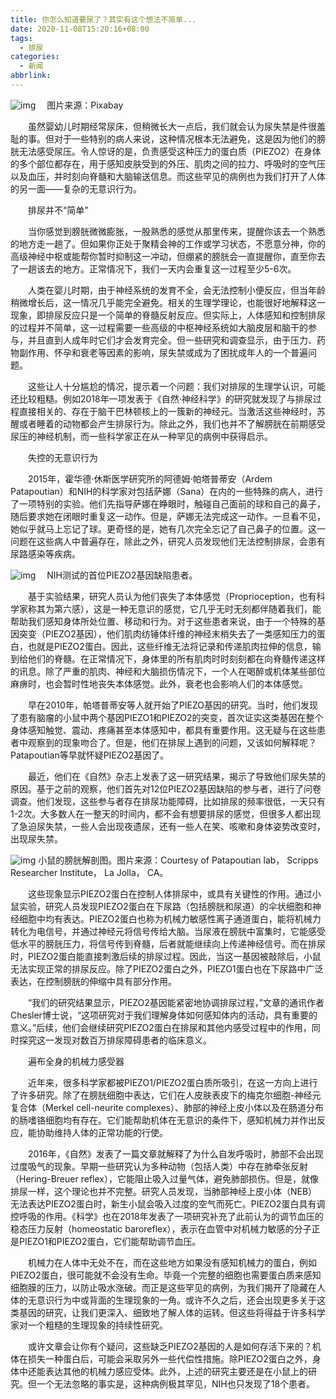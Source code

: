 ```yaml
---
title: 你怎么知道要尿了？其实有这个想法不简单...
date: 2020-11-08T15:20:16+08:00
tags:
  - 排尿
categories:
  - 新闻
abbrlink:
---
```


![img](https://cdn.jsdelivr.net/gh/yakeing/Documentation@main/Hexo/images/1280-kcaeqzx9796021.jpg)
　图片来源：Pixabay

　　虽然婴幼儿时期经常尿床，但稍微长大一点后，我们就会认为尿失禁是件很羞耻的事。但对于一些特别的病人来说，这种情况根本无法避免，这是因为他们的膀胱无法感受尿压。令人惊讶的是，负责感受这种压力的蛋白质（PIEZO2）在身体的多个部位都存在，用于感知皮肤受到的外压、肌肉之间的拉力、呼吸时的空气压以及血压，并时刻向脊髓和大脑输送信息。而这些罕见的病例也为我们打开了人体的另一面——复杂的无意识行为。

　　排尿并不“简单”

　　当你感觉到膀胱微微膨胀，一股熟悉的感觉从那里传来，提醒你该去一个熟悉的地方走一趟了。但如果你正处于聚精会神的工作或学习状态，不愿意分神，你的高级神经中枢或能帮你暂时抑制这一冲动，但绷紧的膀胱会一直提醒你，直至你去了一趟该去的地方。正常情况下，我们一天内会重复这一过程至少5-6次。

　　人类在婴儿时期，由于神经系统的发育不全，会无法控制小便反应，但当年龄稍微增长后，这一情况几乎能完全避免。相关的生理学理论，也能很好地解释这一现象，即排尿反应只是一个简单的脊髓反射反应。但实际上，人体感知和控制排尿的过程并不简单，这一过程需要一些高级的中枢神经系统如大脑皮层和脑干的参与，并且直到人成年时它们才会发育完全。但一些研究和调查显示，由于压力、药物副作用、怀孕和衰老等因素的影响，尿失禁或成为了困扰成年人的一个普遍问题。

　　这些让人十分尴尬的情况，提示着一个问题：我们对排尿的生理学认识，可能还比较粗糙。例如2018年一项发表于《自然·神经科学》的研究就发现了与排尿过程直接相关的、存在于脑干巴林顿核上的一簇新的神经元。当激活这些神经时，苏醒或者睡着的动物都会产生排尿行为。除此之外，我们也并不了解膀胱在前期感受尿压的神经机制，而一些科学家正在从一种罕见的病例中获得启示。

　　失控的无意识行为

　　2015年，霍华德·休斯医学研究所的阿德姆·帕塔普蒂安（Ardem Patapoutian）和NIH的科学家对包括萨娜（Sana）在内的一些特殊的病人，进行了一项特别的实验。他们先指导萨娜在睁眼时，触碰自己面前的球和自己的鼻子，随后要求她在闭眼时重复这一动作。但是，萨娜无法完成这一动作。一旦看不见，她似乎就马上忘记了球。更奇怪的是，她有几次完全忘记了自己鼻子的位置。这一问题在这些病人中普遍存在，除此之外，研究人员发现他们无法控制排尿，会患有尿路感染等疾病。

![img](https://cdn.jsdelivr.net/gh/yakeing/Documentation@main/Hexo/images/e48d-kcaeqzx9796237.gif)
　NIH测试的首位PIEZO2基因缺陷患者。

　　基于实验结果，研究人员认为他们丧失了本体感觉（Proprioception，也有科学家称其为第六感），这是一种无意识的感觉，它几乎无时无刻都伴随着我们，能帮助我们感知身体所处位置、移动和行为。对于这些患者来说，由于一个特殊的基因突变（PIEZO2基因），他们肌肉纺锤体纤维的神经末梢失去了一类感知压力的蛋白，也就是PIEZO2蛋白。因此，这些纤维无法将记录和传递肌肉拉伸的信息，输到给他们的脊髓。在正常情况下，身体里的所有肌肉时时刻刻都在向脊髓传递这样的讯息。除了严重的肌肉、神经和大脑损伤情况下，一个人在喝醉或机体某些部位麻痹时，也会暂时性地丧失本体感觉。此外，衰老也会影响人们的本体感觉。

　　早在2010年，帕塔普蒂安等人就开始了PIEZO基因的研究。当时，他们发现了患有脑瘤的小鼠中两个基因PIEZO1和PIEZO2的突变，首次证实这类基因在整个身体感知触觉、震动、疼痛甚至本体感知中，都具有重要作用。这无疑与在这些患者中观察到的现象吻合了。但是，他们在排尿上遇到的问题，又该如何解释呢？Patapoutian等早就怀疑PIEZO2基因了。

　　最近，他们在《自然》杂志上发表了这一研究结果，揭示了导致他们尿失禁的原因。基于之前的观察，他们首先对12位PIEZO2基因缺陷的参与者，进行了问卷调查。他们发现，这些参与者存在排尿功能障碍，比如排尿的频率很低，一天只有1-2次。大多数人在一整天的时间内，都不会有想要排尿的感觉，但很多人都出现了急迫尿失禁，一些人会出现夜遗尿，还有一些人在笑、咳嗽和身体姿势改变时，出现尿失禁。

![img](https://cdn.jsdelivr.net/gh/yakeing/Documentation@main/Hexo/images/e855-kcaeqzx9796391.jpg)
小鼠的膀胱解剖图。图片来源：Courtesy of Patapoutian lab， Scripps Researcher Institute， La Jolla， CA。

　　这些现象显示PIEZO2蛋白在控制人体排尿中，或具有关键性的作用。通过小鼠实验，研究人员发现PIEZO2蛋白在下尿路（包括膀胱和尿道）的伞状细胞和神经细胞中均有表达。PIEZO2蛋白也称为机械力敏感性离子通道蛋白，能将机械力转化为电信号，并通过神经元将信号传给大脑。当尿液在膀胱中富集时，它能感受低水平的膀胱压力，将信号传到脊髓，后者就能继续向上传递神经信号。而在排尿时，PIEZO2蛋白能直接刺激后续的排尿过程。因此，当这一基因被敲除后，小鼠无法实现正常的排尿反应。除了PIEZO2蛋白之外，PIEZO1蛋白也在下尿路中广泛表达，在控制膀胱的伸缩中具有部分作用。

　　“我们的研究结果显示，PIEZO2基因能紧密地协调排尿过程，”文章的通讯作者Chesler博士说，“这项研究对于我们理解身体如何感知体内的活动，具有重要的意义。”后续，他们会继续研究PIEZO2蛋白在排尿和其他内感受过程中的作用，同时探究这一发现对数百万排尿障碍患者的临床意义。

　　遍布全身的机械力感受器

　　近年来，很多科学家都被PIEZO1/PIEZO2蛋白质所吸引，在这一方向上进行了许多研究。除了在膀胱细胞中表达，它们在人皮肤表皮下的梅克尔细胞-神经元复合体（Merkel cell-neurite complexes）、肺部的神经上皮小体以及在肠道分布的肠嗜铬细胞均有存在。它们能帮助机体在无意识的条件下，感知机械力并作出反应，能协助维持人体的正常功能的行使。

　　2016年，《自然》发表了一篇文章就解释了为什么自发呼吸时，肺部不会出现过度吸气的现象。早期一些研究认为多种动物（包括人类）中存在肺牵张反射（Hering-Breuer reflex），它能阻止吸入过量气体，避免肺部损伤。但是，就像排尿一样，这个理论也并不完整。研究人员发现，当肺部神经上皮小体（NEB）无法表达PIEZO2蛋白时，新生小鼠会吸入过度的空气而死亡。PIEZO2蛋白具有调控呼吸的作用。《科学》也在2018年发表了一项研究补充了此前认为的调节血压的稳态压力反射（homeostatic baroreflex），表示在血管中对机械力敏感的分子正是PIEZO1和PIEZO2蛋白，它们能帮助调节血压。

　　机械力在人体中无处不在，而在这些地方如果没有感知机械力的蛋白，例如PIEZO2蛋白，很可能就不会没有生命。毕竟一个完整的细胞也需要蛋白质来感知细胞膜的压力，以防止吸水涨破。而正是这些罕见的病例，为我们揭开了隐藏在人体的无意识行为中或背面的生理现象的一角。或许不久之后，还会出现更多关于这类基因的研究，让我们更深入、细致地了解人体的运转。但这些将得益于许多科学家对一个粗糙的生理现象的持续性研究。

　　或许文章会让你有个疑问，这些缺乏PIEZO2基因的人是如何存活下来的？机体在损失一种蛋白后，可能会采取另外一些代偿性措施。除PIEZO2蛋白之外，身体中还能表达其他的机械力感应受体。此外，上述的研究主要还是在小鼠上的研究。但一个无法忽略的事实是，这种病例极其罕见，NIH也只发现了18个患者。